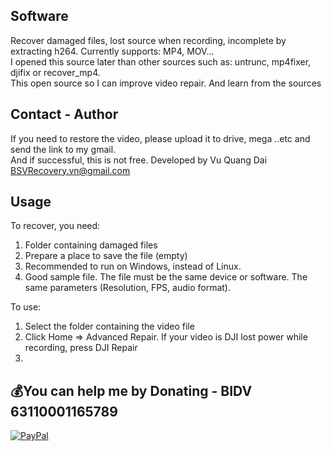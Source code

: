## Software
Recover damaged files, lost source when recording, incomplete by extracting h264. Currently supports: MP4, MOV... <br>
I opened this source later than other sources such as: untrunc, mp4fixer, djifix or recover_mp4. <br>
This open source so I can improve video repair. And learn from the sources

## Contact - Author
If you need to restore the video, please upload it to drive, mega ..etc and send the link to my gmail. <br>
And if successful, this is not free. Developed by Vu Quang Dai <BSVRecovery.vn@gmail.com>

## Usage
To recover, you need:
1. Folder containing damaged files
2. Prepare a place to save the file (empty)
3. Recommended to run on Windows, instead of Linux.
4. Good sample file. The file must be the same device or software. The same parameters (Resolution, FPS, audio format).

To use:
1. Select the folder containing the video file
2. Click Home => Advanced Repair. If your video is DJI lost power while recording, press DJI Repair
3.

## 💰You can help me by Donating - BIDV 63110001165789
[![PayPal](https://img.shields.io/badge/PayPal-00457C?style=for-the-badge&logo=paypal&logoColor=white)](https://paypal.me/BSVPay)
